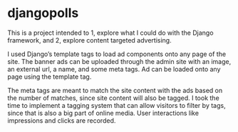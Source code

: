 # djangopolls

This is a project intended to 1, explore what I could do with the Django framework, and 2, explore content targeted advertising. 

I used Django’s template tags to load ad components onto any page of the site. The banner ads can be uploaded through the admin site with an image, an external url, a name, and some meta tags. Ad can be loaded onto any page using the template tag.

The meta tags are meant to match the site content with the ads based on the number of matches, since site content will also be tagged. I took the time to implement a tagging system that can allow visitors to filter by tags, since that is also a big part of online media. User interactions like impressions and clicks are recorded.
